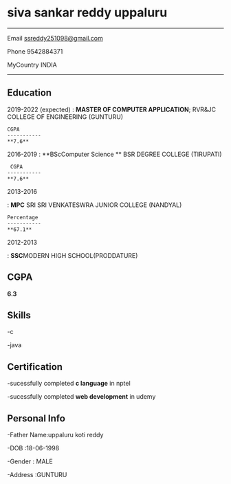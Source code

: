 siva sankar reddy uppaluru
============

-------------------     ----------------------------
Email                       ssreddy251098@gmail.com

Phone                       9542884371

MyCountry                   INDIA
-------------------     ----------------------------

Education
---------

2019-2022 (expected)
:   **MASTER OF COMPUTER APPLICATION**; RVR&JC COLLEGE OF ENGINEERING (GUNTURU)

    CGPA
    -----------
    **7.6**
    
2016-2019
:   **BScComputer Science ** BSR DEGREE COLLEGE (TIRUPATI)

     CGPA
    -----------
    **7.6**
2013-2016

:  **MPC** SRI SRI VENKATESWRA JUNIOR COLLEGE (NANDYAL)

    Percentage
    -----------
    **67.1**
    
2012-2013

:  **SSC**MODERN HIGH SCHOOL(PRODDATURE)

   CGPA
   -----
   
   **6.3**
   
Skills
--------

-c

-java

Certification
---------------
-sucessfully completed **c language** in nptel


-sucessfully completed **web development** in udemy

Personal Info
---------------
-Father Name:uppaluru koti reddy

-DOB        :18-06-1998

-Gender     : MALE

-Address    :GUNTURU



